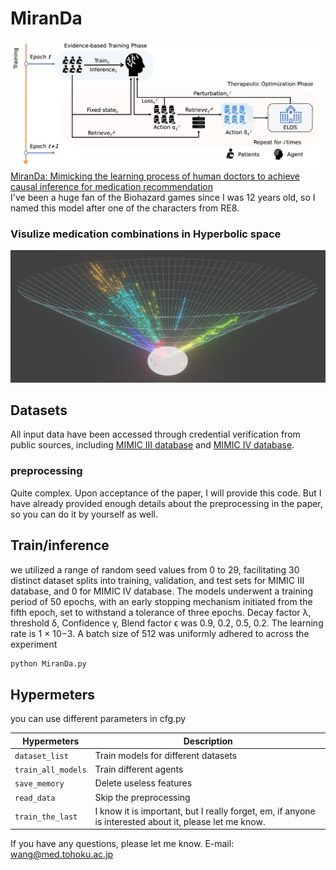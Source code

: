 # MiranDa

![cover-large](./fig/Picture1.jpg)
[MiranDa: Mimicking the learning process of human doctors to achieve causal inference for medication recommendation](https://arxiv.org/submit/5536286/view)  
I've been a huge fan of the Biohazard games since I was 12 years old, so I named this model after one of the characters from RE8.

### Visulize medication combinations in Hyperbolic space
![Picture3](https://github.com/azusakou/MiranDa/blob/6deaf738c42d7626af2d60aea3b9012483179ba8/fig/Picture3.jpg)


## Datasets

All input data have been accessed through credential verification from public sources, including [MIMIC III database](https://physionet.org/content/mimiciii/1.4/) and [MIMIC IV database](https://physionet.org/content/mimiciv/0.4/).
### preprocessing
Quite complex. Upon acceptance of the paper, I will provide this code. But I have already provided enough details about the preprocessing in the paper, so you can do it by yourself as well.

## Train/inference

we utilized a range of random seed values from 0 to 29, facilitating 30 distinct dataset splits into training, validation, and test sets for MIMIC III database, and 0 for MIMIC IV database.
The models underwent a training period of 50 epochs, with an early stopping mechanism initiated from the fifth epoch, set to withstand a tolerance of three epochs. Decay factor λ, threshold δ,
Confidence γ, Blend factor ϵ was 0.9, 0.2, 0.5, 0.2. The learning rate is 1 × 10−3. A batch size of 512 was uniformly adhered to across the experiment

```bash
python MiranDa.py
```
## Hypermeters

you can use different parameters in cfg.py

| Hypermeters              | Description                                                  |
| ------------------------ | ------------------------------------------------------------ |
| `dataset_list`           | Train models for different datasets |
| `train_all_models`       | Train different agents |
| `save_memory`            | Delete useless features  |
| `read_data`              | Skip the preprocessing |
| `train_the_last`         | I know it is important, but I really forget, em, if anyone is interested about it, please let me know.|

If you have any questions, please let me know. E-mail: wang@med.tohoku.ac.jp
